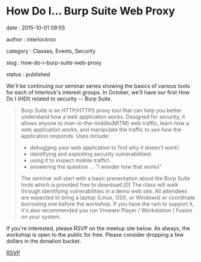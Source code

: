 How Do I... Burp Suite Web Proxy
================================

date
:   2015-10-01 09:55

author
:   interlockroc

category
:   Classes, Events, Security

slug
:   how-do-i-burp-suite-web-proxy

status
:   published

We'll be continuing our seminar series showing the basics of various
tools for each of Interlock's interest groups. In October, we'll have
our first How Do I (HDI) related to security -- Burp Suite.

> Burp Suite is an HTTP/HTTPS proxy tool that can help you better
> understand how a web application works. Designed for security, it
> allows anyone to man-in-the-middle(MITM) web traffic, learn how a web
> application works, and manipulate the traffic to see how the
> application responds. Uses include:
>
> - debugging your web application to find why it doesn't work\
> - identifying and exploiting security vulnerabilities\
> - using it to inspect mobile traffic\
> - answering the question ... "I wonder how that works"
>
> The seminar will start with a basic presentation about the Burp Suite
> tools which is provided free to download.[0] The class will walk
> through identifying vulnerabilities in a demo web site. All attendees
> are expected to bring a laptop (Linux, OSX, or Windows) or coordinate
> borrowing one before the workshop. If you have the ram to support it,
> it's also recommended you run Vmware Player / Workstation / Fusion on
> your system.

If you're interested, please RSVP on the meetup site below. As always,
the workshop is open to the public for free. Please consider dropping a
few dollars in the donation bucket.

[RSVP](http://www.meetup.com/Interlock-Rochester-Hackerspace/events/225750884/)

 
